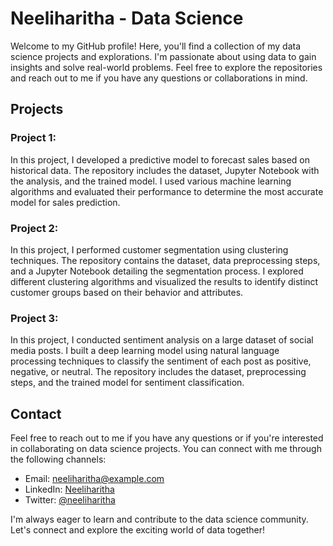 # Neeliharitha - Data Science

Welcome to my GitHub profile! Here, you'll find a collection of my data science projects and explorations. I'm passionate about using data to gain insights and solve real-world problems. Feel free to explore the repositories and reach out to me if you have any questions or collaborations in mind.

## Projects

### Project 1: 

In this project, I developed a predictive model to forecast sales based on historical data. The repository includes the dataset, Jupyter Notebook with the analysis, and the trained model. I used various machine learning algorithms and evaluated their performance to determine the most accurate model for sales prediction.

### Project 2: 

In this project, I performed customer segmentation using clustering techniques. The repository contains the dataset, data preprocessing steps, and a Jupyter Notebook detailing the segmentation process. I explored different clustering algorithms and visualized the results to identify distinct customer groups based on their behavior and attributes.

### Project 3: 

In this project, I conducted sentiment analysis on a large dataset of social media posts. I built a deep learning model using natural language processing techniques to classify the sentiment of each post as positive, negative, or neutral. The repository includes the dataset, preprocessing steps, and the trained model for sentiment classification.

## Contact

Feel free to reach out to me if you have any questions or if you're interested in collaborating on data science projects. You can connect with me through the following channels:

- Email: [neeliharitha@example.com](mailto:neeliharitha@example.com)
- LinkedIn: [Neeliharitha](https://www.linkedin.com/in/neeliharitha/)
- Twitter: [@neeliharitha](https://twitter.com/neeliharitha)

I'm always eager to learn and contribute to the data science community. Let's connect and explore the exciting world of data together!
